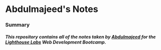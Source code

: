 # Abdulmajeed's Notes

### Summary 
##### This repository contains all of the notes taken by [Abdulmajeed](https://github.com/AbdulmajeedS) for the [Lighthouse Labs](https://www.lighthouselabs.ca/) Web Development Bootcamp.